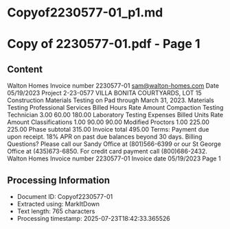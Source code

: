 # Copyof2230577-01_p1.md

<!--
chunk_id: Copyof2230577-01_p1
source: Copy of 2230577-01.pdf
page: 1
category: other
hash: 98961677cbc0e8b1a4a873cb98987002a02c5ac2165294c302b6470b939891cb
-->

# Copy of 2230577-01.pdf - Page 1

## Content
Walton Homes Invoice number 2230577-01
sam@walton-homes.com Date 05/19/2023
Project 2-23-0577 VILLA BONITA COURTYARDS,
LOT 15
Construction Materials Testing on Pad through March 31, 2023.
Materials Testing
Professional Services
Billed
Hours Rate Amount
Compaction Testing
Technician 3.00 60.00 180.00
Laboratory Testing
Expenses
Billed
Units Rate Amount
Classifications 1.00 90.00 90.00
Modified Proctors 1.00 225.00 225.00
Phase subtotal 315.00
Invoice total 495.00
Terms: Payment due upon receipt. 18% APR on past due balances beyond 30 days. Billing Questions? Please call our Sandy Office
at (801)566-6399 or our St George Office at (435)673-6850. For credit card payment call (800)686-2432.
Walton Homes Invoice number 2230577-01 Invoice date 05/19/2023
Page 1

## Processing Information
- Document ID: Copyof2230577-01
- Extracted using: MarkItDown
- Text length: 765 characters
- Processing timestamp: 2025-07-23T18:42:33.365526